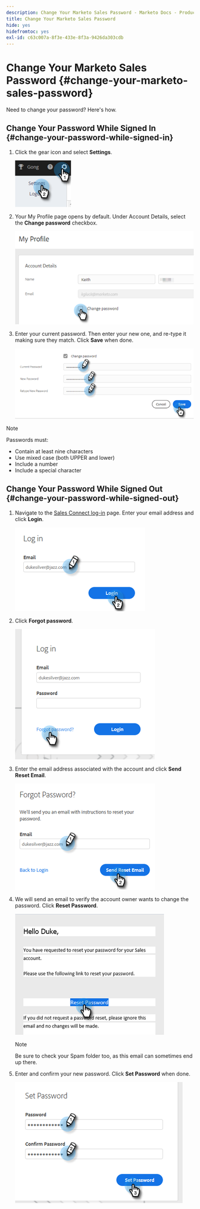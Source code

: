 ```yaml
---
description: Change Your Marketo Sales Password - Marketo Docs - Product Documentation
title: Change Your Marketo Sales Password
hide: yes
hidefromtoc: yes
exl-id: c63c007a-8f3e-433e-8f3a-9426da303cdb
---
```

# Change Your Marketo Sales Password {#change-your-marketo-sales-password}

Need to change your password? Here's how.

## Change Your Password While Signed In {#change-your-password-while-signed-in}

1. Click the gear icon and select **Settings**.

   ![](assets/change-your-marketo-sales-password-1.png)

1. Your My Profile page opens by default. Under Account Details, select the **Change password** checkbox.

   ![](assets/change-your-marketo-sales-password-2.png)

1. Enter your current password. Then enter your new one, and re-type it making sure they match. Click **Save** when done.

   ![](assets/change-your-marketo-sales-password-3.png)

>[!NOTE]
>
>Passwords must:
>
>* Contain at least nine characters
>* Use mixed case (both UPPER and lower)
>* Include a number
>* Include a special character

## Change Your Password While Signed Out {#change-your-password-while-signed-out}

1. Navigate to the [Sales Connect log-in](https://toutapp.com/login) page. Enter your email address and click **Login**.

   ![](assets/change-your-marketo-sales-password-4.png)

1. Click **Forgot password**.

   ![](assets/change-your-marketo-sales-password-5.png)

1. Enter the email address associated with the account and click **Send Reset Email**.

   ![](assets/change-your-marketo-sales-password-6.png)

1. We will send an email to verify the account owner wants to change the password. Click **Reset Password**.

   ![](assets/change-your-marketo-sales-password-7.png)

   >[!NOTE]
   >
   >Be sure to check your Spam folder too, as this email can sometimes end up there.

1. Enter and confirm your new password. Click **Set Password** when done.

   ![](assets/change-your-marketo-sales-password-8.png)
